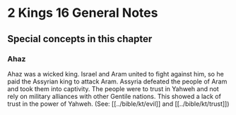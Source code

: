 # 2 Kings 16 General Notes
## Special concepts in this chapter

### Ahaz
Ahaz was a wicked king. Israel and Aram united to fight against him, so he paid the Assyrian king to attack Aram. Assyria defeated the people of Aram and took them into captivity. The people were to trust in Yahweh and not rely on military alliances with other Gentile nations. This showed a lack of trust in the power of Yahweh. (See: [[../bible/kt/evil]] and [[../bible/kt/trust]])